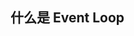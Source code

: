 <!--
 * @Author: Vimalakirti
 * @Date: 2020-06-12 01:48:21
 * @LastEditTime: 2020-06-12 01:52:52
 * @Description: 
 * @FilePath: \vuepress-blog\docs\blog\Javascript-Library\了解Event Loop么.md
--> 
## 什么是 Event Loop
